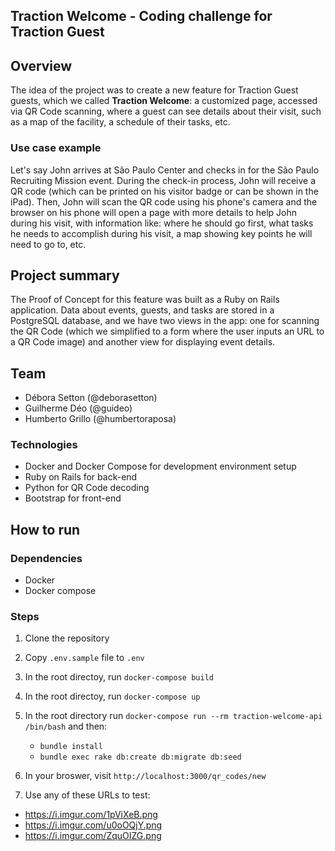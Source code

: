## Traction Welcome - Coding challenge for Traction Guest

## Overview

The idea of the project was to create a new feature for Traction Guest guests, which we called **Traction Welcome**: a customized page, accessed via QR Code scanning, where a guest can see details about their visit, such as a map of the facility, a schedule of their tasks, etc.

### Use case example

Let's say John arrives at São Paulo Center and checks in for the São Paulo Recruiting Mission event. During the check-in process, John will receive a QR code (which can be printed on his visitor badge or can be shown in the iPad). Then, John will scan the QR code using his phone's camera and the browser on his phone will open a page with more details to help John during his visit, with information like: where he should go first, what tasks he needs to accomplish during his visit, a map showing key points he will need to go to, etc.

## Project summary

The Proof of Concept for this feature was built as a Ruby on Rails application. Data about events, guests, and tasks are stored in a PostgreSQL database, and we have two views in the app: one for scanning the QR Code (which we simplified to a form where the user inputs an URL to a QR Code image) and another view for displaying event details.

## Team
* Débora Setton (@deborasetton)
* Guilherme Déo (@guideo)
* Humberto Grillo  (@humbertoraposa)

### Technologies
* Docker and Docker Compose for development environment setup
* Ruby on Rails for back-end
* Python for QR Code decoding
* Bootstrap for front-end

## How to run

### Dependencies
- Docker
- Docker compose

### Steps
1. Clone the repository
2. Copy `.env.sample` file to `.env`
3. In the root directoy, run `docker-compose build`
3. In the root directoy, run `docker-compose up`
4. In the root directory run `docker-compose run --rm traction-welcome-api /bin/bash` and then:
    - `bundle install`
    - `bundle exec rake db:create db:migrate db:seed`

5. In your broswer, visit `http://localhost:3000/qr_codes/new`
6. Use any of these URLs to test:
  - https://i.imgur.com/1pViXeB.png
  - https://i.imgur.com/u0oOQjY.png
  - https://i.imgur.com/ZquOIZG.png
